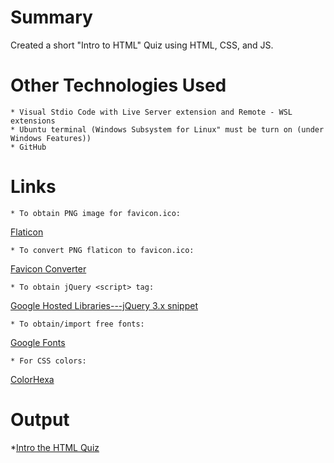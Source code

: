 # Summary
Created a short "Intro to HTML" Quiz using HTML, CSS, and JS.


# Other Technologies Used
    * Visual Stdio Code with Live Server extension and Remote - WSL extensions
    * Ubuntu terminal (Windows Subsystem for Linux" must be turn on (under Windows Features))
    * GitHub

# Links 
    * To obtain PNG image for favicon.ico:
[Flaticon](https://www.flaticon.com/)

    * To convert PNG flaticon to favicon.ico:

[Favicon Converter](https://favicon.io/favicon-converter/)

    * To obtain jQuery <script> tag:

[Google Hosted Libraries---jQuery 3.x snippet](https://developers.google.com/speed/libraries#jquery)

    * To obtain/import free fonts:

[Google Fonts](https://fonts.google.com/)

    * For CSS colors:

[ColorHexa](https://www.colorhexa.com/color-names)


# Output 
*[Intro the HTML Quiz](https://jennym0715.github.io/)